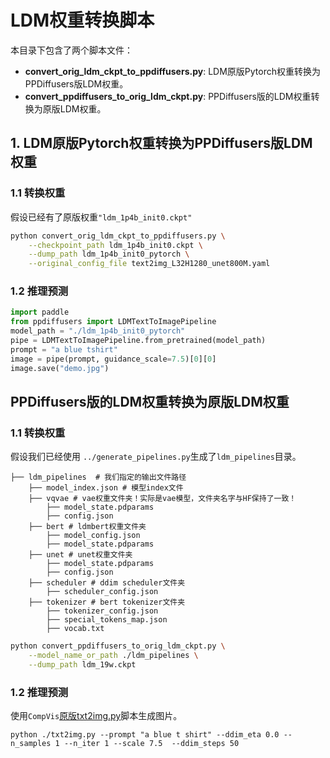 # LDM权重转换脚本
本目录下包含了两个脚本文件：
- **convert_orig_ldm_ckpt_to_ppdiffusers.py**: LDM原版Pytorch权重转换为PPDiffusers版LDM权重。
- **convert_ppdiffusers_to_orig_ldm_ckpt.py**: PPDiffusers版的LDM权重转换为原版LDM权重。

## 1. LDM原版Pytorch权重转换为PPDiffusers版LDM权重
### 1.1 转换权重
假设已经有了原版权重`"ldm_1p4b_init0.ckpt"`
```bash
python convert_orig_ldm_ckpt_to_ppdiffusers.py \
    --checkpoint_path ldm_1p4b_init0.ckpt \
    --dump_path ldm_1p4b_init0_pytorch \
    --original_config_file text2img_L32H1280_unet800M.yaml
```

### 1.2 推理预测
```python
import paddle
from ppdiffusers import LDMTextToImagePipeline
model_path = "./ldm_1p4b_init0_pytorch"
pipe = LDMTextToImagePipeline.from_pretrained(model_path)
prompt = "a blue tshirt"
image = pipe(prompt, guidance_scale=7.5)[0][0]
image.save("demo.jpg")
```

## PPDiffusers版的LDM权重转换为原版LDM权重
### 1.1 转换权重
假设我们已经使用 `../generate_pipelines.py`生成了`ldm_pipelines`目录。
```shell
├── ldm_pipelines  # 我们指定的输出文件路径
    ├── model_index.json # 模型index文件
    ├── vqvae # vae权重文件夹！实际是vae模型，文件夹名字与HF保持了一致！
        ├── model_state.pdparams
        ├── config.json
    ├── bert # ldmbert权重文件夹
        ├── model_config.json
        ├── model_state.pdparams
    ├── unet # unet权重文件夹
        ├── model_state.pdparams
        ├── config.json
    ├── scheduler # ddim scheduler文件夹
        ├── scheduler_config.json
    ├── tokenizer # bert tokenizer文件夹
        ├── tokenizer_config.json
        ├── special_tokens_map.json
        ├── vocab.txt
```

```bash
python convert_ppdiffusers_to_orig_ldm_ckpt.py \
    --model_name_or_path ./ldm_pipelines \
    --dump_path ldm_19w.ckpt
```

### 1.2 推理预测
使用`CompVis`[原版txt2img.py](https://github.com/CompVis/latent-diffusion/blob/main/scripts/txt2img.py)脚本生成图片。
```shell
python ./txt2img.py --prompt "a blue t shirt" --ddim_eta 0.0 --n_samples 1 --n_iter 1 --scale 7.5  --ddim_steps 50
```

